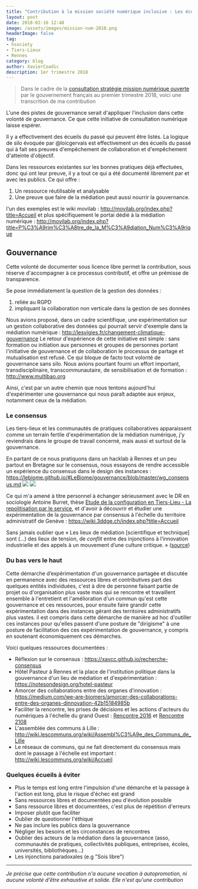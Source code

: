 ```yaml
---
title: "Contribution à la mission société numérique inclusive : Les écueils de gouvernance à éviter"
layout: post
date: 2018-02-16 12:48
image: /assets/images/mission-num-2018.png
headerImage: false
tag:
- hsociety
- Tiers-Lieux
- Rennes
category: blog
author: XavierCoadic
description: 1er trimestre 2018
---
```


> Dans le cadre de la [consultation stratégie mission numérique ouverte](https://strategie.societenumerique.gouv.fr) par le gouvernement français au premier trimestre 2018, voici une transcrition de ma contribution

L'une des pistes de gouvernance serait d'appliquer l'inclusion dans cette volonté de gouvernance. Ce que cette initiative de consultation numérique laisse espérer.

Il y a effectivement des écueils du passé qui peuvent être listés.  La logique de silo évoquée par @loicgervais est effectivement un des écueils du passé qui à fait ses preuves d'empêchement de collaboration et d'empêchement d'atteinte d'objectif.

Dans les ressources existantes sur les bonnes pratiques déjà effectuées, donc qui ont leur preuve, il y a tout ce qui a été documenté librement par et avec les publics.  Ce qui offre :
1. Un ressource réutilisable et analysable
2. Une preuve que faire de la médiation peut aussi nourrir la gouvernance. 

l'un des exemples est le wiki movilab :  http://movilab.org/index.php?title=Accueil et plus spécifiquement le portai dédié à la médiation numérique : http://movilab.org/index.php?title=P%C3%A9rim%C3%A8tre_de_la_M%C3%A9diation_Num%C3%A9rique

## Gouvernance 
Cette volonté de documenter sous licence libre permet la contribution, sous réserve d'accompagner à ce processus contributif, et offre un prémisse de transparence.

Se pose immédiatement la question de la gestion des données :
1. reliée au RGPD
2. impliquant la collaboration non verticale dans la gestion de ses données

Nous avions proposé, dans un cadre scientifique, une expérimentation sur un gestion collaborative des données qui pourrait servir d'exemple dans la médiation numérique : <http://lesvigies.fr/changement-climatique-gouvernance>
Le retour d'expérience de cette initiative est simple :  sans formation ou initiation aux personnes et groupes de personnes portant l'initiative de gouvernance et de collaboration le processus de partage et mutualisation est refusé. Ce qui bloque de facto tout volonté de gouvernance sans silo.
Nous avions pourtant fourni un effort important, transdisciplinaire, transcommunautaire,  de sensibilisation et de formation : <http://www.multibao.org>

Ainsi, c'est par un autre chemin que nous tentons aujourd'hui d'expérimenter une gouvernance qui nous paraît adaptée aux enjeux, notamment ceux de la médiation.

### Le consensus

Les tiers-lieux et les communautés de pratiques collaboratives apparaissent comme un terrain fertile d'expérimentation de la médiation numérique, j'y reviendrais dans le groupe de travail concerné, mais aussi et surtout de la gouvernance.

En partant de ce nous pratiquons dans un hacklab à Rennes et un peu partout en Bretagne sur le consensus, nous essayons de rendre accessible un expérience du consensus dans le design des instances : <https://lebiome.github.io/#LeBiome/gouvernance/blob/master/wg_consensus.md>
![](https://framapic.org/JWMGLbZZCor9/8luG8JhV6E0V.jpg)
![](https://framapic.org/iefamEBbV59c/1soevpmbY2rs)

Ce qui m'a amené à titre personnel à échanger sérieusement avec le DR en sociologie Antoine Burret, thèse [Etude de la configuration en Tiers-Lieu - La repolitisation par le service](https://tel.archives-ouvertes.fr/tel-01587759), et d'avoir à découvrir et étudier une expérimentation de la gouvernance par consensus à l'échelle  du territoire administratif de Genève : <https://wiki.3ddge.ch/index.php?title=Accueil>

Sans jamais oublier que « Les lieux de médiation [scientifique et technique] sont (...) des lieux de tension, de *conflit* entre des injonctions à l’innovation industrielle et des appels à un mouvement d’une culture critique. » ([source](https://medium.com/@julbel/lieux-trans-num%C3%A9riques-entre-pratiques-populaires-et-r%C3%A9-appropriation-des-technologies-ec375c90532b))

### Du bas vers le haut
Cette démarche d’expérimentation d'un gouvernance partagée et discutée en permanence avec des ressources libres et contributives part des quelques entités individuées, c'est à dire de personne faisant partie de projet ou d'organisation plus vaste mais qui se rencontre et travaillent ensemble à l'entretient et l'amélioration d'un commun qu'est cette gouvernance et ces ressources, pour ensuite faire grandir cette expérimentation dans des instances gérant des territoires administratifs plus vastes.
il est compris dans cette démarche de manière ad hoc d'outiller ces instances pour qu'elles passent d'une posture de "dirigisme" à une posture de facilitation des ces expérimentation de gouvernance, y compris en soutenant économiquement ces démarches.

Voici quelques ressources documentées :
+  Réflexion sur le consensus : <https://xavcc.github.io/recherche-consensus>
+  Hôtel Pasteur à Rennes et la place de l'institution politique dans la gouvernance d'un lieu de médiation et d'expérimentation : https://notesondesign.org/hotel-pasteur
+  Amorcer des collaborations entre des organes d’innovation : <https://medium.com/we-are-biomers/amorcer-des-collaborations-entre-des-organes-dinnovation-42b15184985b>
+  Faciliter la rencontre, les prises de décisions et les actions d'acteurs du numériques à l'échelle du grand Ouest : [Rencontre 2016](https://annuel.framapad.org/p/fablab-ouest) et [Rencontre 2108](https://semestriel.framapad.org/p/fabrique2017-fablabs-ouest)
+  L'assemblée des communs à Lille : <http://wiki.lescommuns.org/wiki/Assembl%C3%A9e_des_Communs_de_Lille>
+ Le réseaux de communs, qui ne fait directement du consensus mais dont le passage à l'échelle est  important : <http://wiki.lescommuns.org/wiki/Accueil>

### Quelques écueils à éviter

+ Plus le temps est long entre l'impulsion d'une démarche et la passage à l'action est long, plus le risque d'échec est grand
+ Sans ressources libres et documentées peu d'évolution  possible
+ Sans ressource libres et documentées, c'est plus de répétition d'erreurs 
+ Imposer plutôt que faciliter
+ Oublier de questionner l'éthique 
+ Ne pas inclure les publics dans la gouvernance
+ Négliger les besoins et les circonstances de rencontres
+ Oublier des acteurs de la médiation dans la gouvernance (asso, communautés de pratiques, collectivités publiques, entreprises, écoles, universités, bibliothèques...)
+ Les injonctions paradoxales (e.g "Sois libre")
----
_Je précise que cette contribution n'a aucune vocation à autopromotion, ni aucune volonté d'être exhaustive et solide. Elle n'est qu'une contribution_
